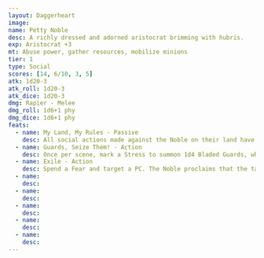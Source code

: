 ```yaml
---
layout: Daggerheart
image:
name: Petty Noble
desc: A richly dressed and adorned aristocrat brimming with hubris.
exp: Aristocrat +3
mt: Abuse power, gather resources, mobilize minions
tier: 1
type: Social
scores: [14, 6/10, 3, 5]
atk: 1d20-3
atk_roll: 1d20-3
atk_dice: 1d20-3
dmg: Rapier - Melee
dmg_roll: 1d6+1 phy
dmg_dice: 1d6+1 phy
feats:
  - name: My Land, My Rules - Passive
    desc: All social actions made against the Noble on their land have disadvantage.
  - name: Guards, Seize Them! - Action
    desc: Once per scene, mark a Stress to summon 1d4 Bladed Guards, who appear at Far range to enforce the Noble’s will.
  - name: Exile - Action
    desc: Spend a Fear and target a PC. The Noble proclaims that the target and their allies are exiled from the noble’s territory. While exiled, the target and their allies have disadvantage during social situations within the Noble’s domain.
  - name: 
    desc: 
  - name: 
    desc: 
  - name: 
    desc: 
  - name: 
    desc: 
  - name: 
    desc: 
---
```

